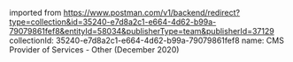 imported from https://www.postman.com/v1/backend/redirect?type=collection&id=35240-e7d8a2c1-e664-4d62-b99a-79079861fef8&entityId=58034&publisherType=team&publisherId=37129
collectionId: 35240-e7d8a2c1-e664-4d62-b99a-79079861fef8
name: CMS Provider of Services - Other (December
                                    2020)
